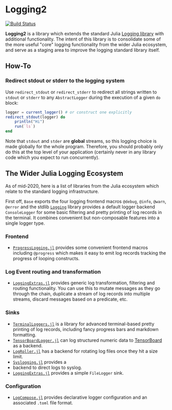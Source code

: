 # Logging2

[![Build Status](https://github.com/c42f/Logging2.jl/workflows/CI/badge.svg)](https://github.com/c42f/Logging2.jl/actions)

**Logging2** is a library which extends the standard Julia
[Logging library](https://docs.julialang.org/en/v1/stdlib/Logging) with
additional functionality. The intent of this library is to consolidate some
of the more useful "core" logging functionality from the wider Julia ecosystem,
and serve as a staging area to improve the logging standard library itself.

## How-To

### Redirect stdout or stderr to the logging system

Use `redirect_stdout` or `redirect_stderr` to redirect all strings written to
`stdout` or `stderr` to any `AbstractLogger` during the execution of a given
`do` block:

```julia
logger = current_logger() # or construct one explicitly
redirect_stdout(logger) do
    println("Hi")
    run(`ls`)
end
```

Note that `stdout` and `stder` are **global** streams, so this logging choice
is made globally for the whole program. Therefore, you should probably only do
this at the top level of your application (certainly never in any library
code which you expect to run concurrently).

## The Wider Julia Logging Ecosystem

As of mid-2020, here is a list of libraries from the Julia ecosystem which
relate to the standard logging infrastructure.

First off, `Base` exports the four logging frontend macros `@debug`, `@info`,
`@warn`, `@error` and the stdlib
[`Logging`](https://docs.julialang.org/en/v1/stdlib/Logging) library provides a
default logger backend `ConsoleLogger` for some basic filtering and pretty
printing of log records in the terminal. It combines convenient but
non-composable features into a single logger type.

### Frontend

* [`ProgressLogging.jl`](https://github.com/JunoLab/ProgressLogging.jl)
  provides some convenient frontend macros including `@progress` which makes it
  easy to emit log records tracking the progress of looping constructs.

### Log Event routing and transformation

* [`LoggingExtras.jl`](https://github.com/oxinabox/LoggingExtras.jl) provides
  generic log transformation, filtering and routing functionality. You can use
  this to mutate messages as they go through the chain, duplicate a stream of
  log records into multiple streams, discard messages based on a predicate, etc.

### Sinks

* [`TerminalLoggers.jl`](https://github.com/c42f/TerminalLoggers.jl) is a
  library for advanced terminal-based pretty printing of log records, including
  fancy progress bars and markdown formatting.
* [`TensorBoardLogger.jl`](https://github.com/PhilipVinc/TensorBoardLogger.jl)
  can log structured numeric data to
  [TensorBoard](https://www.tensorflow.org/tensorboard) as a backend.
* [`LogRoller.jl`](https://github.com/tanmaykm/LogRoller.jl) has a backend for
  rotating log files once they hit a size limit.
* [`Syslogging.jl`](https://github.com/tanmaykm/SyslogLogging.jl) provides a
* backend to direct logs to syslog.
* [`LoggingExtras.jl`](https://github.com/oxinabox/LoggingExtras.jl) provides a
  simple `FileLogger` sink.

### Configuration

* [`LogCompose.jl`](https://github.com/tanmaykm/LogCompose.jl) provides
  declarative logger configuration and an associated `.toml` file format.

